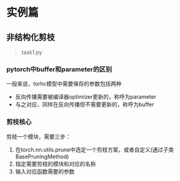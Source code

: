 # 实例篇

## 非结构化剪枝
> task1.py
### pytorch中buffer和parameter的区别
一般来说，torhc模型中需要保存的参数包括两种
- 反向传播需要被编译器optimizer更新的，称呼为parameter
- 与之对应，同样在反向传播但不需要更新的，称呼为buffer

### 剪枝核心
剪枝一个模块，需要三步：
1. 在torch.nn.utils.prune中选定一个剪枝方案，或者自定义(通过子类BasePruningMethod)
2. 指定需要剪枝的模块和对应的名称
3. 输入对应函数需要的参数


